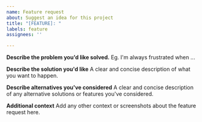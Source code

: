 ```yaml
---
name: Feature request
about: Suggest an idea for this project
title: "[FEATURE]: "
labels: feature
assignees: ''

---
```


**Describe the problem you'd like solved.**
Eg. I'm always frustrated when ...

**Describe the solution you'd like**
A clear and concise description of what you want to happen.

**Describe alternatives you've considered**
A clear and concise description of any alternative solutions or features you've considered.

**Additional context**
Add any other context or screenshots about the feature request here.
